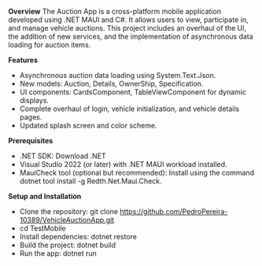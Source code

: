 **Overview** 
The Auction App is a cross-platform mobile application developed using .NET MAUI and C#. It allows users to view, participate in, and manage vehicle auctions. 
This project includes an overhaul of the UI, the addition of new services, and the implementation of asynchronous data loading for auction items.

**Features**
  - Asynchronous auction data loading using System.Text.Json.
  - New models: Auction, Details, OwnerShip, Specification.
  - UI components: CardsComponent, TableViewComponent for dynamic displays.
  - Complete overhaul of login, vehicle initialization, and vehicle details pages.
  - Updated splash screen and color scheme.

**Prerequisites**
 - .NET SDK: Download .NET
 - Visual Studio 2022 (or later) with .NET MAUI workload installed.
 - MauiCheck tool (optional but recommended): Install using the command dotnet tool install -g Redth.Net.Maui.Check.

**Setup and Installation**
 - Clone the repository: git clone https://github.com/PedroPereira-10389/VehicleAuctionApp.git
 - cd TestMobile
 - Install dependencies: dotnet restore
 - Build the project: dotnet build
 - Run the app: dotnet run

